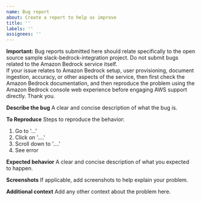 ```yaml
---
name: Bug report
about: Create a report to help us improve
title: ''
labels: ''
assignees: ''
---
```


**Important:** Bug reports submitted here should relate specifically to the open source sample slack-bedrock-integration project. Do not submit bugs related to the Amazon Bedrock service itself.  
If your issue relates to Amazon Bedrock setup, user provisioning, document ingestion, accuracy, or other aspects of the service, then first check the Amazon Bedrock documentation, and then reproduce the problem using the Amazon Bedrock console web experience before engaging AWS support directly. Thank you.  

**Describe the bug**
A clear and concise description of what the bug is.

**To Reproduce**
Steps to reproduce the behavior:
1. Go to '...'
2. Click on '....'
3. Scroll down to '....'
4. See error

**Expected behavior**
A clear and concise description of what you expected to happen.

**Screenshots**
If applicable, add screenshots to help explain your problem.

**Additional context**
Add any other context about the problem here.